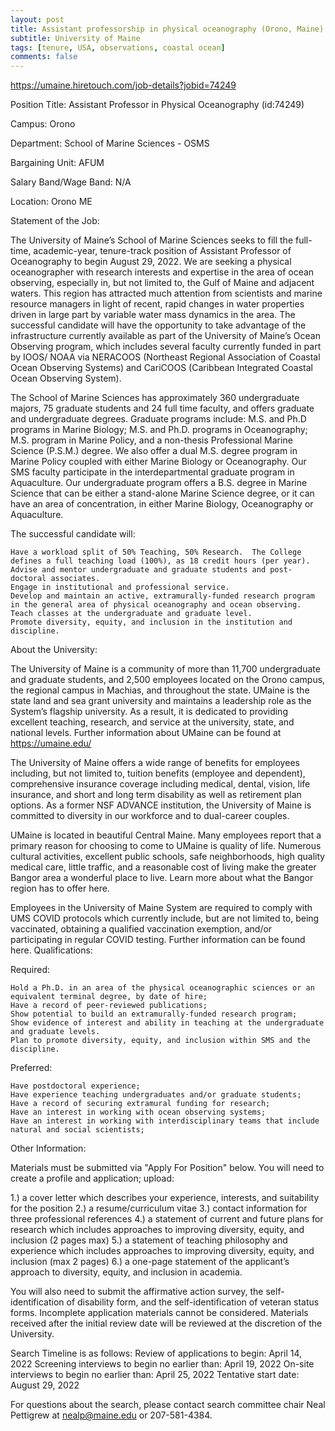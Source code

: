 ```yaml
---
layout: post
title: Assistant professorship in physical oceanography (Orono, Maine)
subtitle: University of Maine
tags: [tenure, USA, observations, coastal ocean]
comments: false
---
```

https://umaine.hiretouch.com/job-details?jobid=74249

Position Title:
Assistant Professor in Physical Oceanography (id:74249)

Campus:
Orono

Department:
School of Marine Sciences - OSMS

Bargaining Unit:
AFUM

Salary Band/Wage Band:
N/A

Location:
Orono ME

Statement of the Job:

The University of Maine’s School of Marine Sciences seeks to fill the full-time, academic-year, tenure-track position of Assistant Professor of Oceanography to begin August 29, 2022.  We are seeking a physical oceanographer with research interests and expertise in the area of ocean observing, especially in, but not limited to, the Gulf of Maine and adjacent waters.  This region has attracted much attention from scientists and marine resource managers in light of recent, rapid changes in water properties driven in large part by variable water mass dynamics in the area.  The successful candidate will have the opportunity to take advantage of the infrastructure currently available as part of the University of Maine’s Ocean Observing program, which includes several faculty currently funded in part by IOOS/ NOAA via NERACOOS (Northeast Regional Association of Coastal Ocean Observing Systems) and CariCOOS (Caribbean Integrated Coastal Ocean Observing System).

The School of Marine Sciences has approximately 360 undergraduate majors, 75 graduate students and 24 full time faculty, and offers graduate and undergraduate degrees.  Graduate programs include:  M.S. and Ph.D programs in Marine Biology; M.S. and Ph.D. programs in Oceanography; M.S. program in Marine Policy, and a non-thesis Professional Marine Science (P.S.M.) degree.  We also offer a dual M.S. degree program in Marine Policy coupled with either Marine Biology or Oceanography. Our SMS faculty participate in the interdepartmental graduate program in Aquaculture.  Our undergraduate program offers a B.S. degree in Marine Science that can be either a stand-alone Marine Science degree, or it can have an area of concentration, in either Marine Biology, Oceanography or Aquaculture. 

The successful candidate will:

    Have a workload split of 50% Teaching, 50% Research.  The College defines a full teaching load (100%), as 18 credit hours (per year).
    Advise and mentor undergraduate and graduate students and post-doctoral associates.
    Engage in institutional and professional service.
    Develop and maintain an active, extramurally-funded research program in the general area of physical oceanography and ocean observing.
    Teach classes at the undergraduate and graduate level.
    Promote diversity, equity, and inclusion in the institution and discipline.

About the University:

The University of Maine is a community of more than 11,700 undergraduate and graduate students, and 2,500 employees located on the Orono campus, the regional campus in Machias, and throughout the state. UMaine is the state land and sea grant university and maintains a leadership role as the System’s flagship university.  As a result, it is dedicated to providing excellent teaching, research, and service at the university, state, and national levels. Further information about UMaine can be found at https://umaine.edu/

 

The University of Maine offers a wide range of benefits for employees including, but not limited to, tuition benefits (employee and dependent), comprehensive insurance coverage including medical, dental, vision, life insurance, and short and long term disability as well as retirement plan options. As a former NSF ADVANCE institution, the University of Maine is committed to diversity in our workforce and to dual-career couples.

 

UMaine is located in beautiful Central Maine. Many employees report that a primary reason for choosing to come to UMaine is quality of life. Numerous cultural activities, excellent public schools, safe neighborhoods, high quality medical care, little traffic, and a reasonable cost of living make the greater Bangor area a wonderful place to live. Learn more about what the Bangor region has to offer here.

 

Employees in the University of Maine System are required to comply with UMS COVID protocols which currently include, but are not limited to, being vaccinated, obtaining a qualified vaccination exemption, and/or participating in regular COVID testing. Further information can be found here.
Qualifications:

Required:

    Hold a Ph.D. in an area of the physical oceanographic sciences or an equivalent terminal degree, by date of hire;
    Have a record of peer-reviewed publications;
    Show potential to build an extramurally-funded research program;
    Show evidence of interest and ability in teaching at the undergraduate and graduate levels.
    Plan to promote diversity, equity, and inclusion within SMS and the discipline.

Preferred:

    Have postdoctoral experience;
    Have experience teaching undergraduates and/or graduate students;
    Have a record of securing extramural funding for research;
    Have an interest in working with ocean observing systems;
    Have an interest in working with interdisciplinary teams that include natural and social scientists;

Other Information:

Materials must be submitted via "Apply For Position" below. You will need to create a profile and application; upload:

 

1.) a cover letter which describes your experience, interests, and suitability for the position
2.) a resume/curriculum vitae
3.) contact information for three professional references
4.) a statement of current and future plans for research which includes approaches to improving diversity, equity, and inclusion (2 pages max)
5.) a statement of teaching philosophy and experience which includes approaches to improving diversity, equity, and inclusion (max 2 pages)
6.) a one-page statement of the applicant’s approach to diversity, equity, and inclusion in academia.

 

You will also need to submit the affirmative action survey, the self-identification of disability form, and the self-identification of veteran status forms. Incomplete application materials cannot be considered. Materials received after the initial review date will be reviewed at the discretion of the University.

 

Search Timeline is as follows:
Review of applications to begin: April 14, 2022
Screening interviews to begin no earlier than: April 19, 2022
On-site interviews to begin no earlier than: April 25, 2022
Tentative start date: August 29, 2022

 

For questions about the search, please contact search committee chair Neal Pettigrew at nealp@maine.edu or 207-581-4384.
